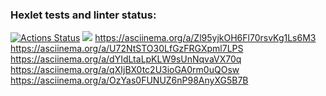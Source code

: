 ### Hexlet tests and linter status:
[![Actions Status](https://github.com/Manoolnnj/fullstack-javascript-project-44/workflows/hexlet-check/badge.svg)](https://github.com/Manoolnnj/fullstack-javascript-project-44/actions)
<a href="https://codeclimate.com/github/Manoolnnj/fullstack-javascript-project-44/maintainability"><img src="https://api.codeclimate.com/v1/badges/d138c0c3e7da475cf859/maintainability" /></a>
https://asciinema.org/a/Zl95yjkOH6Fl70rsvKg1Ls6M3
https://asciinema.org/a/U72NtSTO30LfGzFRGXpml7LPS
https://asciinema.org/a/dYIdLtaLpKLW9sUnNqvaVX70q
https://asciinema.org/a/qXIjBX0tc2U3ioGA0rm0uQOsw
https://asciinema.org/a/OzYas0FUNUZ6nP98AnyXG5B7B
